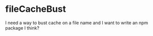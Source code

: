 # fileCacheBust
I need a way to bust cache on a file name and I want to write an npm package I think?
